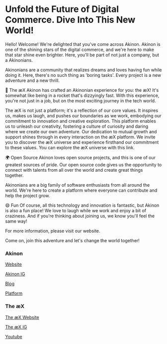 # Unfold the Future of Digital Commerce. Dive Into This New World!

Hello! Welcome! We're delighted that you've come across Akinon. Akinon is one of the shining stars of the digital commerce, and we're here to make that star shine even brighter. Here, you'll be part of not just a company, but a Akinonians.

Akinonians are a community that realizes dreams and loves having fun while doing it. Here, there's no such thing as 'boring tasks'. Every project is a new adventure and a new thrill.

🚀 The æX
Akinon has crafted an Akinonian experience for you: the æX! It's somewhat like being in a rocket that's dizzyingly fast. With this experience, you're not just in a job, but on the most exciting journey in the tech world.

The æX is not just a platform; it's a reflection of our core values. It inspires us, makes us laugh, and pushes our boundaries as we work, embodying our commitment to innovation and creative exploration. This platform enables us to unleash our creativity, fostering a culture of curiosity and daring where we create our own adventure. Our dedication to mutual growth and support shines through in every interaction on the æX platform. We invite you to discover the æX universe and experience firsthand our commitment to these values. You can explore the æX universe with this link.

🌍 Open Source
Akinon loves open source projects, and this is one of our greatest sources of pride. Our open source code gives us the opportunity to connect with talents from all over the world and create great things together.

Akinonians are a big family of software enthusiasts from all around the world. We're here to create a platform where everyone can contribute and help the project grow.

😄 Fun
Of course, all this technology and innovation is fantastic, but Akinon is also a fun place! We love to laugh while we work and enjoy a bit of craziness. And if you're thinking about joining us, we know you'll feel the same way!

For more information, please visit our website.

Come on, join this adventure and let's change the world together!

### Akinon

[Website](https://akinon.com)

[Akinon IG](https://www.instagram.com/akinon.official/)

[Blog](https://akinon.com/resource-center/)

[Platform](https://akinon.com/how-our-platform-works/)

### The æX

[The æX Website](https://akinonexperience.com/)

[The æX IG](https://www.instagram.com/akinon_experience/)

[Youtube](https://www.youtube.com/@akinon.official/featured)
